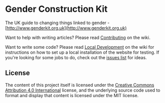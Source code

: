 # Gender Construction Kit

The UK guide to changing things linked to gender - [http://www.genderkit.org.uk](http://www.genderkit.org.uk)

Want to help with writing articles? Please read [Contributing](https://github.com/genderkit/genderkit/wiki/Contributing) on the wiki.

Want to write some code? Please read [Local Development](https://github.com/genderkit/genderkit/wiki/Local-development) on the wiki for instructions on how to set up a local installation of the website for testing. If you're looking for some jobs to do, check out the [issues list](https://github.com/genderkit/genderkit/issues) for ideas.

## License

The content of this project itself is licensed under the [Creative Commons Attribution 4.0 International](https://creativecommons.org/licenses/by/4.0/) license, and the underlying source code used to format and display that content is licensed under the MIT license.
